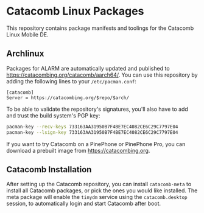 # Catacomb Linux Packages

This repository contains package manifests and toolings for the Catacomb Linux
Mobile DE.

## Archlinux

Packages for ALARM are automatically updated and published to
<https://catacombing.org/catacomb/aarch64/>. You can use this repository by
adding the following lines to your `/etc/pacman.conf`:

```text
[catacomb]
Server = https://catacombing.org/$repo/$arch/
```

To be able to validate the repository's signatures, you'll also have to add and
trust the build system's PGP key:

```sh
pacman-key --recv-keys 733163AA31950B7F4BE7EC4082CE6C29C7797E04
pacman-key --lsign-key 733163AA31950B7F4BE7EC4082CE6C29C7797E04
```

If you want to try Catacomb on a PinePhone or PinePhone Pro, you can download a
prebuilt image from https://catacombing.org.

## Catacomb Installation

After setting up the Catacomb repository, you can install `catacomb-meta` to
install all Catacomb packages, or pick the ones you would like installed. The
meta package will enable the `tinydm` service using the `catacomb.desktop`
session, to automatically login and start Catacomb after boot.
